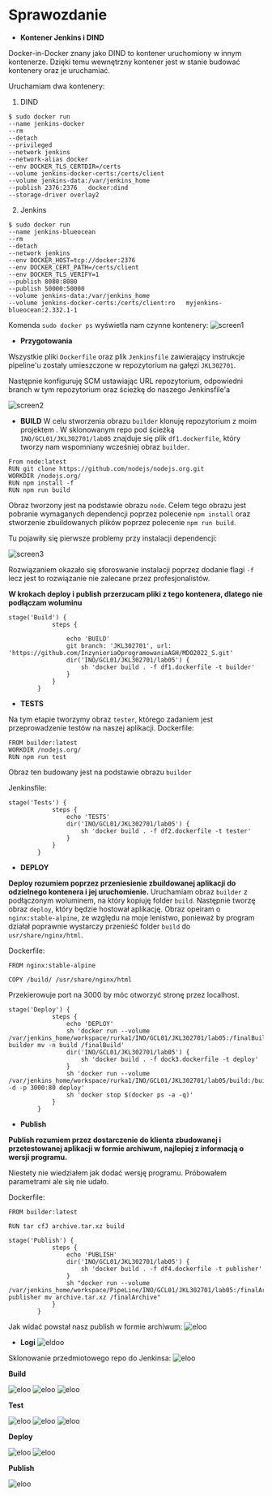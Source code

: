 # Sprawozdanie

- **Kontener Jenkins i DIND**

Docker-in-Docker znany jako DIND to kontener uruchomiony w innym kontenerze. Dzięki temu wewnętrzny kontener jest w stanie budować kontenery oraz je uruchamiać.

Uruchamiam dwa kontenery:
1) DIND
```shell
$ sudo docker run   
--name jenkins-docker   
--rm   
--detach   
--privileged   
--network jenkins   
--network-alias docker   
--env DOCKER_TLS_CERTDIR=/certs   
--volume jenkins-docker-certs:/certs/client   
--volume jenkins-data:/var/jenkins_home   
--publish 2376:2376   docker:dind   
--storage-driver overlay2
```

2) Jenkins
```shell
$ sudo docker run   
--name jenkins-blueocean   
--rm   
--detach   
--network jenkins   
--env DOCKER_HOST=tcp://docker:2376   
--env DOCKER_CERT_PATH=/certs/client   
--env DOCKER_TLS_VERIFY=1   
--publish 8080:8080   
--publish 50000:50000   
--volume jenkins-data:/var/jenkins_home   
--volume jenkins-docker-certs:/certs/client:ro   myjenkins-blueocean:2.332.1-1
```

Komenda `sudo docker ps` wyświetla nam czynne kontenery:
![screen1](./s1.PNG)
- **Przygotowania**

Wszystkie pliki `Dockerfile` oraz plik `Jenkinsfile` zawierający instrukcje pipeline'u zostały umieszczone w repozytorium na gałęzi `JKL302701`. 

Następnie konfiguruję SCM ustawiając URL repozytorium, odpowiedni branch w tym repozytorium oraz ścieżkę do naszego Jenkinsfile'a

![screen2](./s2.PNG)



- **BUILD**
W celu stworzenia obrazu `builder` klonuję repozytorium z moim projektem .
W sklonowanym repo pod ścieżką `INO/GCL01/JKL302701/lab05` znajduje się plik `df1.dockerfile`, który tworzy nam wspomniany wcześniej obraz `builder`. 
```
From node:latest
RUN git clone https://github.com/nodejs/nodejs.org.git
WORKDIR /nodejs.org/
RUN npm install -f
RUN npm run build
```

Obraz tworzony jest na podstawie obrazu `node`. Celem tego obrazu jest pobranie wymaganych dependencji poprzez polecenie `npm install` oraz stworzenie zbuildowanych plików poprzez polecenie `npm run build`.

Tu pojawiły się pierwsze problemy przy instalacji dependencji:

![screen3](./s3.PNG)

Rozwiązaniem okazało się sforoswanie instalacji poprzez dodanie flagi `-f` lecz jest to rozwiązanie nie zalecane przez profesjonalistów.

**W krokach deploy i publish przerzucam pliki z tego kontenera, dlatego nie podłączam woluminu**

```
stage('Build') {
            steps {
    
                echo 'BUILD'
                git branch: 'JKL302701', url: 'https://github.com/InzynieriaOprogramowaniaAGH/MDO2022_S.git'
                dir('INO/GCL01/JKL302701/lab05') {
                    sh 'docker build . -f df1.dockerfile -t builder'
                }
            }
        }
```

- **TESTS**

Na tym etapie tworzymy obraz `tester`, którego zadaniem jest przeprowadzenie testów na naszej aplikacji.
Dockerfile:
```
FROM builder:latest
WORKDIR /nodejs.org/
RUN npm run test
```
Obraz ten budowany jest na podstawie obrazu `builder`

Jenkinsfile:
```
stage('Tests') {
            steps {
                echo 'TESTS'
                dir('INO/GCL01/JKL302701/lab05') {
                    sh 'docker build . -f df2.dockerfile -t tester'
                }
            }
        }
```

- **DEPLOY**

**Deploy rozumiem poprzez przeniesienie zbuildowanej aplikacji do odzielnego kontenera i jej uruchomienie.**
Uruchamiam obraz `builder` z podłączonym woluminem, na który kopiuję folder `build`. Następnie tworzę obraz `deploy`, który będzie hostował aplikację. Obraz opeiram o `nginx:stable-alpine`, ze względu na moje lenistwo, ponieważ by program działał poprawnie wystarczy przenieść folder `build` do `usr/share/nginx/html`.

Dockerfile:
```
FROM nginx:stable-alpine

COPY /build/ /usr/share/nginx/html
```
Przekierowuje port na 3000 by móc otworzyć stronę przez localhost.
```
stage('Deploy') {
            steps {
                echo 'DEPLOY'
                sh 'docker run --volume /var/jenkins_home/workspace/rurka1/INO/GCL01/JKL302701/lab05:/finalBuild builder mv -n build /finalBuild'
                dir('INO/GCL01/JKL302701/lab05') {
                    sh 'docker build . -f dock3.dockerfile -t deploy'
                }
                sh 'docker run --volume /var/jenkins_home/workspace/rurka1/INO/GCL01/JKL302701/lab05/build:/build -d -p 3000:80 deploy'
                sh 'docker stop $(docker ps -a -q)'
            }
        }
```


- **Publish**


**Publish rozumiem przez dostarczenie do klienta zbudowanej i przetestowanej aplikacji w formie archiwum, najlepiej z informacją o wersji programu.**

Niestety nie wiedziałem jak dodać wersję programu. Próbowałem parametrami ale się nie udało.

Dockerfile:
```
FROM builder:latest

RUN tar cfJ archive.tar.xz build
```

```
stage('Publish') {
            steps {
                echo 'PUBLISH'
                dir('INO/GCL01/JKL302701/lab05') {
                    sh 'docker build . -f df4.dockerfile -t publisher'
                }
                sh "docker run --volume /var/jenkins_home/workspace/PipeLine/INO/GCL01/JKL302701/lab05:/finalArchive publisher mv archive.tar.xz /finalArchive"
            }
        }
```

Jak widać powstał nasz publish w formie archiwum:
![eloo](./ff.PNG)

- **Logi**
![eldoo](./final.PNG)

Sklonowanie przedmiotowego repo do Jenkinsa:
![eloo](./a1.PNG)

**Build**

![eloo](./b1.PNG)
![eloo](./b2.PNG)
![eloo](./b3.PNG)

**Test**

![eloo](./c1.PNG)
![eloo](./c2.PNG)
![eloo](./c3.PNG)

**Deploy**

![eloo](./d1.PNG)
![eloo](./d2.PNG)

**Publish**

![eloo](./e1.PNG)
